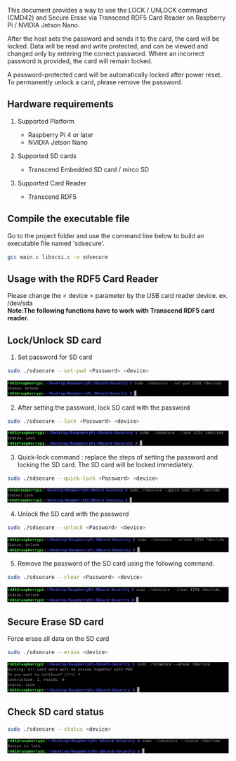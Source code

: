 This document provides a way to use the LOCK / UNLOCK command (CMD42) and Secure Erase via Transcend RDF5 Card Reader on Raspberry Pi / NVIDIA Jetson Nano.

After the host sets the password and sends it to the card,  the card will be locked. Data will be read and write protected, and can be viewed and changed only by entering the correct password. Where an incorrect password is provided, the card will remain locked.

A password-protected card will be automatically locked after power reset. To permanently unlock a card, please remove the password. 

## Hardware requirements	
1. Supported Platform
   - Raspberry Pi 4 or later
   - NVIDIA Jetson Nano
     
2. Supported SD cards
   - Transcend Embedded SD card / mirco SD

3. Supported Card Reader
   - Transcend RDF5

## Compile the executable file

Go to the project folder and use the command line below to build an executable file named 'sdsecure'.

```bash
gcc main.c libscsi.c -o sdsecure
```
## Usage with the RDF5 Card Reader

Please change the < device > parameter by the USB card reader device. ex. /dev/sda  
**Note:The following functions have to work with Transcend RDF5 card reader.**

## Lock/Unlock SD card

1. Set password for SD card 

```bash
sudo ./sdsecure --set-pwd <Password> <device>
```
![alt text](https://github.com/transcend-information/RaspberryPi-SDcard-Security/blob/raspberryPi_document/captures/img_setpw.PNG?raw=true)  


2. After setting the password, lock SD card with the password

```bash
sudo ./sdsecure --lock <Password> <device>
```
![alt text](https://github.com/transcend-information/RaspberryPi-SDcard-Security/blob/raspberryPi_document/captures/img_lock.PNG?raw=true)  


3. Quick-lock command : replace the steps of setting the password and locking the SD card. The SD card will be locked immediately.

```bash
sudo ./sdsecure --quick-lock <Password> <device>
```
![alt text](https://github.com/transcend-information/RaspberryPi-SDcard-Security/blob/raspberryPi_document/captures/img_quicklock.PNG?raw=true)  


4. Unlock the SD card with the password

```bash
sudo ./sdsecure --unlock <Password> <device>
```
![alt text](https://github.com/transcend-information/RaspberryPi-SDcard-Security/blob/raspberryPi_document/captures/img_unlock.PNG?raw=true)  


5. Remove the password of the SD card using the following command.

```bash
sudo ./sdsecure --clear <Password> <device>
```
![alt text](https://github.com/transcend-information/RaspberryPi-SDcard-Security/blob/raspberryPi_document/captures/img_clearpw.PNG?raw=true)  


## Secure Erase SD card

Force erase all data on the SD card 

```bash
sudo ./sdsecure --erase <device>
```
![alt text](https://github.com/transcend-information/RaspberryPi-SDcard-Security/blob/raspberryPi_document/captures/img_erase.PNG?raw=true)  


## Check SD card status

```bash
sudo ./sdsecure --status <device>
```
![alt text](https://github.com/transcend-information/RaspberryPi-SDcard-Security/blob/raspberryPi_document/captures/img_status.PNG?raw=true)  

